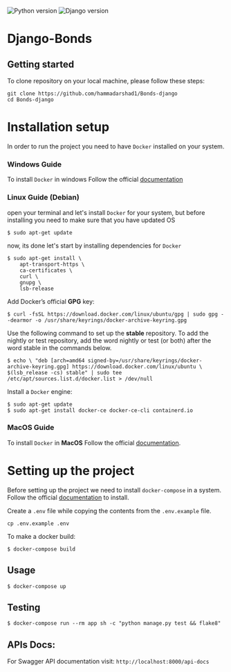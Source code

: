 ![Python version](https://img.shields.io/badge/Python-version>=3.6-green) ![Django version](https://img.shields.io/badge/django-v3.2.5,<3.3.0-blue)
# Django-Bonds


## Getting started

To clone repository on your local machine, please follow these steps:

```
git clone https://github.com/hammadarshad1/Bonds-django
cd Bonds-django
```

# Installation setup

In order to run the project you need to have `Docker` installed on your system.

### Windows Guide
To install `Docker` in windows Follow the official [documentation](https://docs.docker.com/desktop/windows/install/)

### Linux Guide (Debian)
open your terminal and let's install `Docker` for your system, but before installing you need to make sure that you have updated OS
```
$ sudo apt-get update
```
now, its done let's start by installing dependencies for `Docker`
```
$ sudo apt-get install \
    apt-transport-https \
    ca-certificates \
    curl \
    gnupg \
    lsb-release
```
Add Docker’s official __GPG__ key:
```
$ curl -fsSL https://download.docker.com/linux/ubuntu/gpg | sudo gpg --dearmor -o /usr/share/keyrings/docker-archive-keyring.gpg
```

Use the following command to set up the __stable__ repository. To add the nightly or test repository, add the word nightly or test (or both) after the word stable in the commands below.
```
$ echo \ "deb [arch=amd64 signed-by=/usr/share/keyrings/docker-archive-keyring.gpg] https://download.docker.com/linux/ubuntu \ $(lsb_release -cs) stable" | sudo tee /etc/apt/sources.list.d/docker.list > /dev/null
```

Install a `Docker` engine:
```
$ sudo apt-get update
$ sudo apt-get install docker-ce docker-ce-cli containerd.io
```

### MacOS Guide
To install `Docker` in __MacOS__ Follow the official [documentation](https://docs.docker.com/desktop/mac/install/).

# Setting up the project
Before setting up the project we need to install `docker-compose` in a system. Follow the official [documentation](https://docs.docker.com/compose/install/) to install.

Create a `.env` file while copying the contents from the `.env.example` file.
```
cp .env.example .env
```

To make a docker build:
```
$ docker-compose build
```

## Usage

```
$ docker-compose up
```

## Testing
```
$ docker-compose run --rm app sh -c "python manage.py test && flake8"
```

## APIs Docs:
For Swagger API documentation visit: `http://localhost:8000/api-docs`
